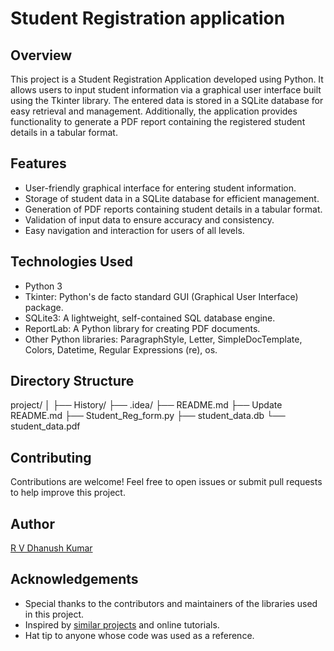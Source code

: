 # Student Registration application 

## Overview
This project is a Student Registration Application developed using Python. It allows users to input student information via a graphical user interface built using the Tkinter library. The entered data is stored in a SQLite database for easy retrieval and management. Additionally, the application provides functionality to generate a PDF report containing the registered student details in a tabular format.

## Features
- User-friendly graphical interface for entering student information.
- Storage of student data in a SQLite database for efficient management.
- Generation of PDF reports containing student details in a tabular format.
- Validation of input data to ensure accuracy and consistency.
- Easy navigation and interaction for users of all levels.

## Technologies Used
- Python 3
- Tkinter: Python's de facto standard GUI (Graphical User Interface) package.
- SQLite3: A lightweight, self-contained SQL database engine.
- ReportLab: A Python library for creating PDF documents.
- Other Python libraries: ParagraphStyle, Letter, SimpleDocTemplate, Colors, Datetime, Regular Expressions (re), os.

## Directory Structure
project/
│
├── History/
├── .idea/
├── README.md
├── Update README.md
├── Student_Reg_form.py
├── student_data.db
└── student_data.pdf


## Contributing
Contributions are welcome! Feel free to open issues or submit pull requests to help improve this project.

## Author
[R V Dhanush Kumar](https://github.com/RVDhanushkumar)

## Acknowledgements
- Special thanks to the contributors and maintainers of the libraries used in this project.
- Inspired by [similar projects](https://github.com/similar_projects) and online tutorials.
- Hat tip to anyone whose code was used as a reference.

